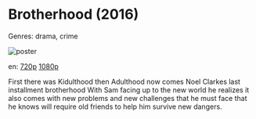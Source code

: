 # Brotherhood (2016)

Genres: drama, crime

![poster](http://image.tmdb.org/t/p/w500/m5OL0b9bfMYlp38qNH0MZolB6Oy.jpg)

en:
  [720p](magnet:?xt=urn:btih:87BF008A45FCC6DFB7DFC5F1F5BE1E6AE183A329&tr=udp://glotorrents.pw:6969/announce&tr=udp://tracker.opentrackr.org:1337/announce&tr=udp://torrent.gresille.org:80/announce&tr=udp://tracker.openbittorrent.com:80&tr=udp://tracker.coppersurfer.tk:6969&tr=udp://tracker.leechers-paradise.org:6969&tr=udp://p4p.arenabg.ch:1337&tr=udp://tracker.internetwarriors.net:1337)
  [1080p](magnet:?xt=urn:btih:450E6ACE06D4C3534A30F25C1D715CECA9F6C645&tr=udp://glotorrents.pw:6969/announce&tr=udp://tracker.opentrackr.org:1337/announce&tr=udp://torrent.gresille.org:80/announce&tr=udp://tracker.openbittorrent.com:80&tr=udp://tracker.coppersurfer.tk:6969&tr=udp://tracker.leechers-paradise.org:6969&tr=udp://p4p.arenabg.ch:1337&tr=udp://tracker.internetwarriors.net:1337)
  


First there was Kidulthood then Adulthood now comes Noel Clarkes last installment brotherhood With Sam facing up to the new world he realizes it also comes with new problems and new challenges that he must face that he knows will require old friends to help him survive new dangers.